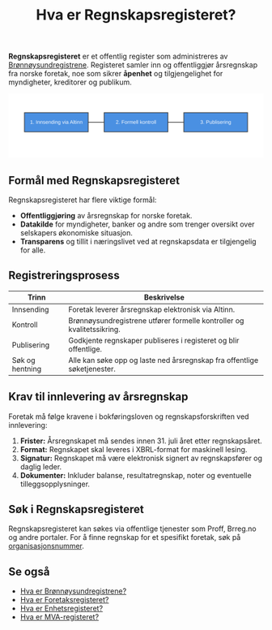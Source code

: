 ﻿---
title: "Hva er Regnskapsregisteret?"
meta_title: "Hva er Regnskapsregisteret?"
meta_description: '**Regnskapsregisteret** er et offentlig register som administreres av [Brønnøysundregistrene](/blogs/regnskap/bronnoysundregistrene "Hva er Brønnøysundregis...'
slug: hva-er-regnskapsregisteret
type: blog
layout: pages/single
---

**Regnskapsregisteret** er et offentlig register som administreres av [Brønnøysundregistrene](/blogs/regnskap/bronnoysundregistrene "Hva er Brønnøysundregistrene? En Guide til Norges Registerforvalter"). Registeret samler inn og offentliggjør årsregnskap fra norske foretak, noe som sikrer **åpenhet** og tilgjengelighet for myndigheter, kreditorer og publikum.

![Flytdiagram over registreringsprosessen i Regnskapsregisteret](registry-flow.svg)

## Formål med Regnskapsregisteret

Regnskapsregisteret har flere viktige formål:

* **Offentliggjøring** av årsregnskap for norske foretak.
* **Datakilde** for myndigheter, banker og andre som trenger oversikt over selskapers økonomiske situasjon.
* **Transparens** og tillit i næringslivet ved at regnskapsdata er tilgjengelig for alle.

## Registreringsprosess

| **Trinn**       | **Beskrivelse**                                                      |
|-----------------|----------------------------------------------------------------------|
| Innsending      | Foretak leverer årsregnskap elektronisk via Altinn.                  |
| Kontroll        | Brønnøysundregistrene utfører formelle kontroller og kvalitetssikring. |
| Publisering     | Godkjente regnskaper publiseres i registeret og blir offentlige.     |
| Søk og hentning | Alle kan søke opp og laste ned årsregnskap fra offentlige søketjenester. |

## Krav til innlevering av årsregnskap

Foretak må følge kravene i bokføringsloven og regnskapsforskriften ved innlevering:

1. **Frister:** Årsregnskapet må sendes innen 31. juli året etter regnskapsåret.
2. **Format:** Regnskapet skal leveres i XBRL-format for maskinell lesing.
3. **Signatur:** Regnskapet må være elektronisk signert av regnskapsfører og daglig leder.
4. **Dokumenter:** Inkluder balanse, resultatregnskap, noter og eventuelle tilleggsopplysninger.

## Søk i Regnskapsregisteret

Regnskapsregisteret kan søkes via offentlige tjenester som Proff, Brreg.no og andre portaler. For å finne regnskap for et spesifikt foretak, søk på [organisasjonsnummer](/blogs/regnskap/hva-er-virksomhetsnummer "Hva er Virksomhetsnummer? Komplett Guide til Norsk Virksomhetsidentifikasjon").

## Se også

* [Hva er Brønnøysundregistrene?](/blogs/regnskap/bronnoysundregistrene "Hva er Brønnøysundregistrene? En Guide til Norges Registerforvalter")
* [Hva er Foretaksregisteret?](/blogs/regnskap/hva-er-foretaksregisteret "Hva er Foretaksregisteret? Komplett Guide til Foretaksregisteret i Norge")
* [Hva er Enhetsregisteret?](/blogs/regnskap/hva-er-enhetsregisteret "Hva er Enhetsregisteret? En Komplett Guide til Enhetsregisteret i Norge")
* [Hva er MVA-registeret?](/blogs/regnskap/hva-er-mva-registeret "Hva er MVA-registeret? Registreringsplikt for Merverdiavgift")










